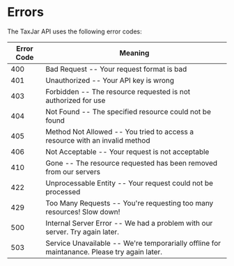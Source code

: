# Errors

The TaxJar API uses the following error codes:

Error Code | Meaning
---------- | -------
400 | Bad Request -- Your request format is bad
401 | Unauthorized -- Your API key is wrong
403 | Forbidden -- The resource requested is not authorized for use
404 | Not Found -- The specified resource could not be found
405 | Method Not Allowed -- You tried to access a resource with an invalid method
406 | Not Acceptable -- Your request is not acceptable
410 | Gone -- The resource requested has been removed from our servers
422 | Unprocessable Entity -- Your request could not be processed
429 | Too Many Requests -- You're requesting too many resources! Slow down!
500 | Internal Server Error -- We had a problem with our server. Try again later.
503 | Service Unavailable -- We're temporarially offline for maintanance. Please try again later.
